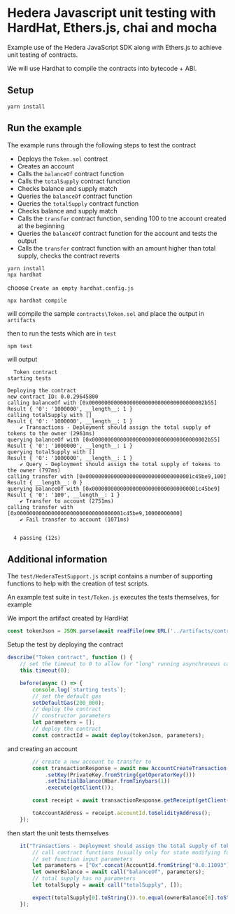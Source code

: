 # Hedera Javascript unit testing with HardHat, Ethers.js, chai and mocha

Example use of the Hedera JavaScript SDK along with Ethers.js to achieve unit testing of contracts.

We will use Hardhat to compile the contracts into bytecode + ABI.

## Setup

```shell
yarn install
```

## Run the example

The example runs through the following steps to test the contract
* Deploys the `Token.sol` contract
* Creates an account
* Calls the `balanceOf` contract function
* Calls the `totalSupply` contract function
* Checks balance and supply match
* Queries the `balanceOf` contract function
* Queries the `totalSupply` contract function
* Checks balance and supply match
* Calls the `transfer` contract function, sending 100 to tne account created at the beginning
* Queries the `balanceOf` contract function for the account and tests the output
* Calls the `transfer` contract function with an amount higher than total supply, checks the contract reverts

```shell
yarn install
npx hardhat
```

choose `Create an empty hardhat.config.js`

```shell
npx hardhat compile
```

will compile the sample `contracts\Token.sol` and place the output in `artifacts`

then to run the tests which are in `test`

```shell
npm test
```

will output 

```shell
  Token contract
starting tests

Deploying the contract
new contract ID: 0.0.29645800
calling balanceOf with [0x0000000000000000000000000000000000002b55]
Result { '0': '1000000', __length__: 1 }
calling totalSupply with []
Result { '0': '1000000', __length__: 1 }
    ✔ Transactions - Deployment should assign the total supply of tokens to the owner (2961ms)
querying balanceOf with [0x0000000000000000000000000000000000002b55]
Result { '0': '1000000', __length__: 1 }
querying totalSupply with []
Result { '0': '1000000', __length__: 1 }
    ✔ Query - Deployment should assign the total supply of tokens to the owner (797ms)
calling transfer with [0x0000000000000000000000000000000001c45be9,100]
Result { __length__: 0 }
querying balanceOf with [0x0000000000000000000000000000000001c45be9]
Result { '0': '100', __length__: 1 }
    ✔ Transfer to account (2751ms)
calling transfer with [0x0000000000000000000000000000000001c45be9,10000000000]
    ✔ Fail transfer to account (1071ms)


  4 passing (12s)
```

## Additional information

The `test/HederaTestSupport.js` script contains a number of supporting functions to help with the creation of test scripts.

An example test suite in `test/Token.js` executes the tests themselves, for example

We import the artifact created by HardHat

```javascript
const tokenJson = JSON.parse(await readFile(new URL('../artifacts/contracts/Token.sol/Token.json', import.meta.url)));
```

Setup the test by deploying the contract 

```javascript
describe("Token contract", function () {
    // set the timeout to 0 to allow for "long" running asynchronous calls
    this.timeout(0);

    before(async () => {
        console.log(`starting tests`);
        // set the default gas
        setDefaultGas(200_000);
        // deploy the contract
        // constructor parameters
        let parameters = [];
        // deploy the contract
        const contractId = await deploy(tokenJson, parameters);
```

and creating an account

```javascript
        // create a new account to transfer to
        const transactionResponse = await new AccountCreateTransaction()
            .setKey(PrivateKey.fromString(getOperatorKey()))
            .setInitialBalance(Hbar.fromTinybars(1))
            .execute(getClient());

        const receipt = await transactionResponse.getReceipt(getClient());

        toAccountAddress = receipt.accountId.toSolidityAddress();
    });
```

then start the unit tests themselves

```javascript
    it("Transactions - Deployment should assign the total supply of tokens to the owner", async function () {
        // call contract functions (usually only for state modifying functions)
        // set function input parameters
        let parameters = ["0x".concat(AccountId.fromString("0.0.11093").toSolidityAddress())];
        let ownerBalance = await call("balanceOf", parameters);
        // total supply has no parameters
        let totalSupply = await call("totalSupply", []);

        expect(totalSupply[0].toString()).to.equal(ownerBalance[0].toString()); // comparing big numbers
    });
```

